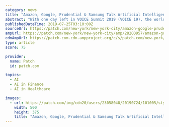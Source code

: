 ```yaml
---
category: news
title: "Amazon, Google, Prudential & Samsung Talk Artificial Intelligence"
abstract: "With one day left in VOICE Summit 2019 (VOICE 19), the world's largest voice-tech event, you still have an opportunity to hear about artificial intelligence ... US Bank, Visa, Bond.AI, Aider.AI ..."
publishedDateTime: 2019-07-25T03:10:00Z
sourceUrl: https://patch.com/new-york/new-york-city/amazon-google-prudential-samsung-talk-artificial-intelligence
ampUrl: https://patch.com/new-york/new-york-city/amp/28200957/amazon-google-prudential-samsung-talk-artificial-intelligence
cdnAmpUrl: https://patch-com.cdn.ampproject.org/c/s/patch.com/new-york/new-york-city/amp/28200957/amazon-google-prudential-samsung-talk-artificial-intelligence
type: article
score: 75

provider:
  name: Patch
  id: patch.com

topics:
  - AI
  - AI in Finance
  - AI in Healthcare

images:
  - url: https://patch.com/img/cdn20/users/23058048/20190724/101005/styles/patch_image/public/voice-logo___24220026661.jpg
    width: 500
    height: 375
    title: "Amazon, Google, Prudential & Samsung Talk Artificial Intelligence"
---
```

